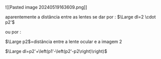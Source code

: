 ![[Pasted image 20240519163609.png]]

aparentemente a distãncia entre as lentes se dar por :
$\Large dl=2 \cdot p2'$

ou por :

$\Large p2$=distância entre a lente ocular e a imagem 2

$\Large dl=p2'+\left(p1'-\left(p2'-p2\right)\right)$


